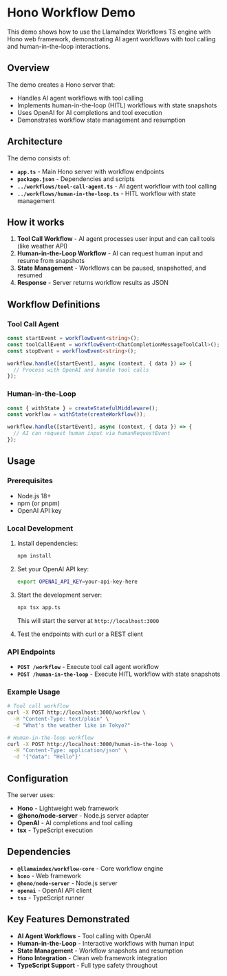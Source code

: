 # Hono Workflow Demo

This demo shows how to use the LlamaIndex Workflows TS engine with Hono web framework, demonstrating AI agent workflows with tool calling and human-in-the-loop interactions.

## Overview

The demo creates a Hono server that:
- Handles AI agent workflows with tool calling
- Implements human-in-the-loop (HITL) workflows with state snapshots
- Uses OpenAI for AI completions and tool execution
- Demonstrates workflow state management and resumption

## Architecture

The demo consists of:

- **`app.ts`** - Main Hono server with workflow endpoints
- **`package.json`** - Dependencies and scripts
- **`../workflows/tool-call-agent.ts`** - AI agent workflow with tool calling
- **`../workflows/human-in-the-loop.ts`** - HITL workflow with state management

## How it works

1. **Tool Call Workflow** - AI agent processes user input and can call tools (like weather API)
2. **Human-in-the-Loop Workflow** - AI can request human input and resume from snapshots
3. **State Management** - Workflows can be paused, snapshotted, and resumed
4. **Response** - Server returns workflow results as JSON

## Workflow Definitions

### Tool Call Agent
```typescript
const startEvent = workflowEvent<string>();
const toolCallEvent = workflowEvent<ChatCompletionMessageToolCall>();
const stopEvent = workflowEvent<string>();

workflow.handle([startEvent], async (context, { data }) => {
  // Process with OpenAI and handle tool calls
});
```

### Human-in-the-Loop
```typescript
const { withState } = createStatefulMiddleware();
const workflow = withState(createWorkflow());

workflow.handle([startEvent], async (context, { data }) => {
  // AI can request human input via humanRequestEvent
});
```

## Usage

### Prerequisites

- Node.js 18+ 
- npm (or pnpm)
- OpenAI API key

### Local Development

1. Install dependencies:

   ```bash
   npm install
   ```

2. Set your OpenAI API key:

   ```bash
   export OPENAI_API_KEY=your-api-key-here
   ```

3. Start the development server:

   ```bash
   npx tsx app.ts
   ```

   This will start the server at `http://localhost:3000`

4. Test the endpoints with curl or a REST client

### API Endpoints

- **`POST /workflow`** - Execute tool call agent workflow
- **`POST /human-in-the-loop`** - Execute HITL workflow with state snapshots

### Example Usage

```bash
# Tool call workflow
curl -X POST http://localhost:3000/workflow \
  -H "Content-Type: text/plain" \
  -d "What's the weather like in Tokyo?"

# Human-in-the-loop workflow
curl -X POST http://localhost:3000/human-in-the-loop \
  -H "Content-Type: application/json" \
  -d '{"data": "Hello"}'
```

## Configuration

The server uses:
- **Hono** - Lightweight web framework
- **@hono/node-server** - Node.js server adapter
- **OpenAI** - AI completions and tool calling
- **tsx** - TypeScript execution

## Dependencies

- **`@llamaindex/workflow-core`** - Core workflow engine
- **`hono`** - Web framework
- **`@hono/node-server`** - Node.js server
- **`openai`** - OpenAI API client
- **`tsx`** - TypeScript runner

## Key Features Demonstrated

- **AI Agent Workflows** - Tool calling with OpenAI
- **Human-in-the-Loop** - Interactive workflows with human input
- **State Management** - Workflow snapshots and resumption
- **Hono Integration** - Clean web framework integration
- **TypeScript Support** - Full type safety throughout
